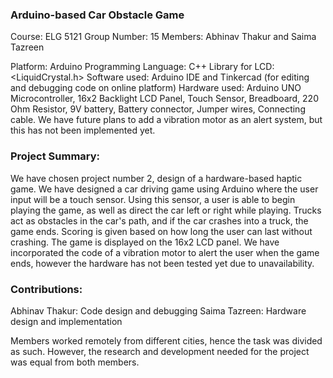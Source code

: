 ### Arduino-based Car Obstacle Game 
Course: ELG 5121
Group Number: 15
Members: Abhinav Thakur and Saima Tazreen

Platform: Arduino
Programming Language: C++
Library for LCD: <LiquidCrystal.h>
Software used: Arduino IDE and Tinkercad (for editing and debugging code on online platform)
Hardware used: Arduino UNO Microcontroller, 16x2 Backlight LCD Panel, Touch Sensor, Breadboard, 220 Ohm Resistor, 9V battery, Battery connector, Jumper wires, Connecting cable. We have future plans to add a vibration motor as an alert system, but this has not been implemented yet.

### Project Summary:
We have chosen project number 2, design of a hardware-based haptic game. We have designed a car driving game using Arduino where the user input will be a touch sensor. Using this sensor, a user is able to begin playing the game, as well as direct the car left or right while playing. Trucks act as obstacles in the car's path, and if the car crashes into a truck, the game ends. Scoring is given based on how long the user can last without crashing. The game is displayed on the 16x2 LCD panel. We have incorporated the code of a vibration motor to alert the user when the game ends, however the hardware has not been tested yet due to unavailability. 

### Contributions:
Abhinav Thakur: Code design and debugging
Saima Tazreen: Hardware design and implementation

Members worked remotely from different cities, hence the task was divided as such. However, the research and development needed for the project was equal from both members.


 
